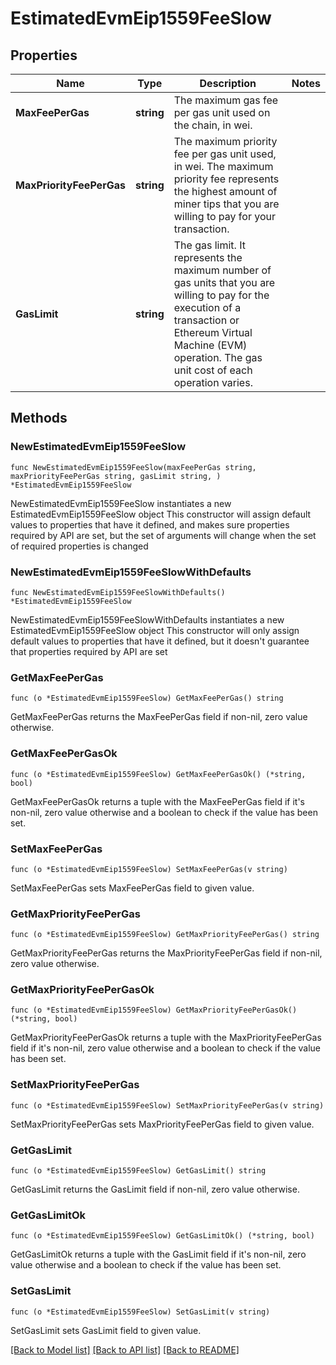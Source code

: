 # EstimatedEvmEip1559FeeSlow

## Properties

Name | Type | Description | Notes
------------ | ------------- | ------------- | -------------
**MaxFeePerGas** | **string** | The maximum gas fee per gas unit used on the chain, in wei. | 
**MaxPriorityFeePerGas** | **string** | The maximum priority fee per gas unit used, in wei. The maximum priority fee represents the highest amount of miner tips that you are willing to pay for your transaction. | 
**GasLimit** | **string** | The gas limit. It represents the maximum number of gas units that you are willing to pay for the execution of a transaction or Ethereum Virtual Machine (EVM) operation. The gas unit cost of each operation varies. | 

## Methods

### NewEstimatedEvmEip1559FeeSlow

`func NewEstimatedEvmEip1559FeeSlow(maxFeePerGas string, maxPriorityFeePerGas string, gasLimit string, ) *EstimatedEvmEip1559FeeSlow`

NewEstimatedEvmEip1559FeeSlow instantiates a new EstimatedEvmEip1559FeeSlow object
This constructor will assign default values to properties that have it defined,
and makes sure properties required by API are set, but the set of arguments
will change when the set of required properties is changed

### NewEstimatedEvmEip1559FeeSlowWithDefaults

`func NewEstimatedEvmEip1559FeeSlowWithDefaults() *EstimatedEvmEip1559FeeSlow`

NewEstimatedEvmEip1559FeeSlowWithDefaults instantiates a new EstimatedEvmEip1559FeeSlow object
This constructor will only assign default values to properties that have it defined,
but it doesn't guarantee that properties required by API are set

### GetMaxFeePerGas

`func (o *EstimatedEvmEip1559FeeSlow) GetMaxFeePerGas() string`

GetMaxFeePerGas returns the MaxFeePerGas field if non-nil, zero value otherwise.

### GetMaxFeePerGasOk

`func (o *EstimatedEvmEip1559FeeSlow) GetMaxFeePerGasOk() (*string, bool)`

GetMaxFeePerGasOk returns a tuple with the MaxFeePerGas field if it's non-nil, zero value otherwise
and a boolean to check if the value has been set.

### SetMaxFeePerGas

`func (o *EstimatedEvmEip1559FeeSlow) SetMaxFeePerGas(v string)`

SetMaxFeePerGas sets MaxFeePerGas field to given value.


### GetMaxPriorityFeePerGas

`func (o *EstimatedEvmEip1559FeeSlow) GetMaxPriorityFeePerGas() string`

GetMaxPriorityFeePerGas returns the MaxPriorityFeePerGas field if non-nil, zero value otherwise.

### GetMaxPriorityFeePerGasOk

`func (o *EstimatedEvmEip1559FeeSlow) GetMaxPriorityFeePerGasOk() (*string, bool)`

GetMaxPriorityFeePerGasOk returns a tuple with the MaxPriorityFeePerGas field if it's non-nil, zero value otherwise
and a boolean to check if the value has been set.

### SetMaxPriorityFeePerGas

`func (o *EstimatedEvmEip1559FeeSlow) SetMaxPriorityFeePerGas(v string)`

SetMaxPriorityFeePerGas sets MaxPriorityFeePerGas field to given value.


### GetGasLimit

`func (o *EstimatedEvmEip1559FeeSlow) GetGasLimit() string`

GetGasLimit returns the GasLimit field if non-nil, zero value otherwise.

### GetGasLimitOk

`func (o *EstimatedEvmEip1559FeeSlow) GetGasLimitOk() (*string, bool)`

GetGasLimitOk returns a tuple with the GasLimit field if it's non-nil, zero value otherwise
and a boolean to check if the value has been set.

### SetGasLimit

`func (o *EstimatedEvmEip1559FeeSlow) SetGasLimit(v string)`

SetGasLimit sets GasLimit field to given value.



[[Back to Model list]](../README.md#documentation-for-models) [[Back to API list]](../README.md#documentation-for-api-endpoints) [[Back to README]](../README.md)


